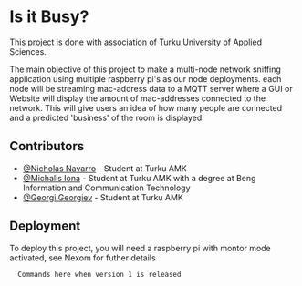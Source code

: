 
# Is it Busy? 


This project is done with association of Turku University of Applied Sciences. 

The main objective of this project to make a multi-node network sniffing application
using multiple raspberry pi's as our node deployments. each node will be streaming mac-address
data to a MQTT server where a GUI or Website will display the amount of mac-addresses connected
to the network. This will give users an idea of how many people are connected and a predicted 'business'
of the room is displayed. 






## Contributors

- [@Nicholas Navarro](https://www.github.com/nicknav98) - Student at Turku AMK
- [@Michalis Iona](https://www.github.com/MikeByBike) - Student at Turku AMK with a degree at Beng Information and Communication Technology
- [@Georgi Georgiev](https://www.github.com/GeorgiRG) - Student at Turku AMK 




## Deployment

To deploy this project, you will need a raspberry pi with montor mode activated, see Nexom for futher details

```bash
  Commands here when version 1 is released
```

